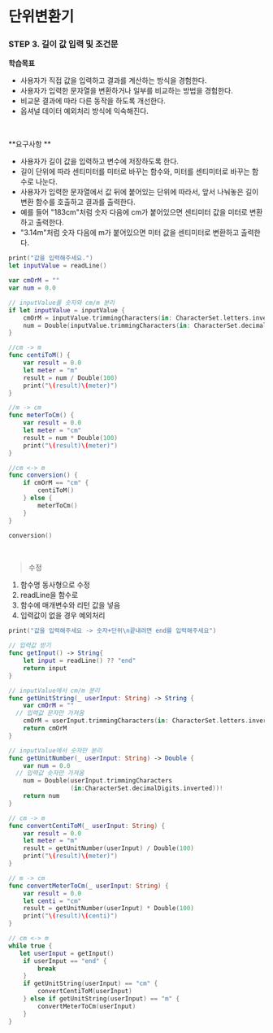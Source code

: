 # 단위변환기

### STEP 3. 길이 값 입력 및 조건문

**학습목표**

- 사용자가 직접 값을 입력하고 결과를 계산하는 방식을 경험한다.
- 사용자가 입력한 문자열을 변환하거나 일부를 비교하는 방법을 경험한다.
- 비교문 결과에 따라 다른 동작을 하도록 개선한다.
- 옵셔널 데이터 예외처리 방식에 익숙해진다.

<br>

**요구사항 **

- 사용자가 길이 값을 입력하고 변수에 저장하도록 한다.
- 길이 단위에 따라 센티미터를 미터로 바꾸는 함수와, 미터를 센티미터로 바꾸는 함수로 나눈다.
- 사용자가 입력한 문자열에서 값 뒤에 붙어있는 단위에 따라서, 앞서 나눠놓은 길이 변환 함수를 호출하고 결과를 출력한다.
- 예를 들어 "183cm"처럼 숫자 다음에 cm가 붙어있으면 센티미터 값을 미터로 변환하고 출력한다.
- "3.14m"처럼 숫자 다음에 m가 붙어있으면 미터 값을 센티미터로 변환하고 출력한다.

```swift
print("값을 입력해주세요.")
let inputValue = readLine()

var cmOrM = ""
var num = 0.0

// inputValue를 숫자와 cm/m 분리
if let inputValue = inputValue {
    cmOrM = inputValue.trimmingCharacters(in: CharacterSet.letters.inverted)//입력값 문자만 가져옴
    num = Double(inputValue.trimmingCharacters(in: CharacterSet.decimalDigits.inverted))!//입력값 숫자만 가져옴
}

//cm -> m
func centiToM() {
    var result = 0.0
    let meter = "m"
    result = num / Double(100)
    print("\(result)\(meter)")
}

//m -> cm
func meterToCm() {
    var result = 0.0
    let meter = "cm"
    result = num * Double(100)
    print("\(result)\(meter)")
}

//cm <-> m
func conversion() {
    if cmOrM == "cm" {
        centiToM()
    } else {
        meterToCm()
    }
}

conversion()
```

<br>

> 수정

1. 함수명 동사형으로 수정
2. readLine을 함수로 
3. 함수에 매개변수와 리턴 값을 넣음
4. 입력값이 없을 경우 예외처리

```swift
print("값을 입력해주세요 -> 숫자+단위\n끝내려면 end를 입력해주세요")

// 입력값 받기
func getInput() -> String{
    let input = readLine() ?? "end"
    return input
}

// inputValue에서 cm/m 분리
func getUnitString(_ userInput: String) -> String {
    var cmOrM = ""
  // 입력값 문자만 가져옴
    cmOrM = userInput.trimmingCharacters(in: CharacterSet.letters.inverted) 
    return cmOrM
}

// inputValue에서 숫자만 분리
func getUnitNumber(_ userInput: String) -> Double {
    var num = 0.0
  // 입력값 숫자만 가져옴
    num = Double(userInput.trimmingCharacters
                 (in:CharacterSet.decimalDigits.inverted))! 
    return num
}

// cm -> m
func convertCentiToM(_ userInput: String) {
    var result = 0.0
    let meter = "m"
    result = getUnitNumber(userInput) / Double(100)
    print("\(result)\(meter)")
}

// m -> cm
func convertMeterToCm(_ userInput: String) {
    var result = 0.0
    let centi = "cm"
    result = getUnitNumber(userInput) * Double(100)
    print("\(result)\(centi)")
}

// cm <-> m
while true {
   let userInput = getInput()
    if userInput == "end" {
        break
    }
    if getUnitString(userInput) == "cm" {
        convertCentiToM(userInput)
    } else if getUnitString(userInput) == "m" {
        convertMeterToCm(userInput)
    }
}
```



